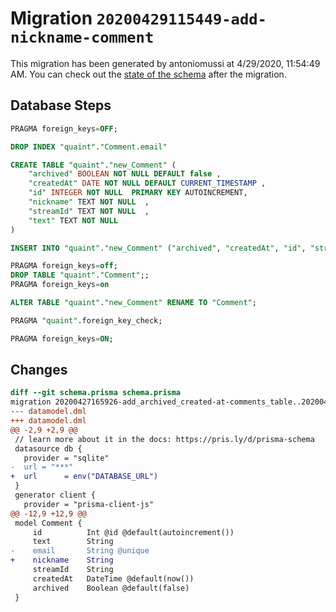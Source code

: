 # Migration `20200429115449-add-nickname-comment`

This migration has been generated by antoniomussi at 4/29/2020, 11:54:49 AM.
You can check out the [state of the schema](./schema.prisma) after the migration.

## Database Steps

```sql
PRAGMA foreign_keys=OFF;

DROP INDEX "quaint"."Comment.email"

CREATE TABLE "quaint"."new_Comment" (
    "archived" BOOLEAN NOT NULL DEFAULT false ,
    "createdAt" DATE NOT NULL DEFAULT CURRENT_TIMESTAMP ,
    "id" INTEGER NOT NULL  PRIMARY KEY AUTOINCREMENT,
    "nickname" TEXT NOT NULL  ,
    "streamId" TEXT NOT NULL  ,
    "text" TEXT NOT NULL  
) 

INSERT INTO "quaint"."new_Comment" ("archived", "createdAt", "id", "streamId", "text") SELECT "archived", "createdAt", "id", "streamId", "text" FROM "quaint"."Comment"

PRAGMA foreign_keys=off;
DROP TABLE "quaint"."Comment";;
PRAGMA foreign_keys=on

ALTER TABLE "quaint"."new_Comment" RENAME TO "Comment";

PRAGMA "quaint".foreign_key_check;

PRAGMA foreign_keys=ON;
```

## Changes

```diff
diff --git schema.prisma schema.prisma
migration 20200427165926-add_archived_created-at-comments_table..20200429115449-add-nickname-comment
--- datamodel.dml
+++ datamodel.dml
@@ -2,9 +2,9 @@
 // learn more about it in the docs: https://pris.ly/d/prisma-schema
 datasource db {
   provider = "sqlite"
-  url = "***"
+  url      = env("DATABASE_URL")
 }
 generator client {
   provider = "prisma-client-js"
@@ -12,9 +12,9 @@
 model Comment {
     id          Int @id @default(autoincrement())
     text        String
-    email       String @unique
+    nickname    String
     streamId    String
     createdAt   DateTime @default(now())
     archived    Boolean @default(false)
 }
```


